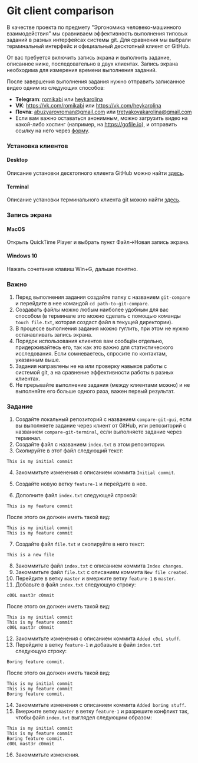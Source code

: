 # Git client comparison

В качестве проекта по предмету "Эргономика человеко-машинного взаимодействия" мы сравниваем эффективность выполнения типовых заданий в разных интерфейсах системы git. Для сравнения мы выбрали терминальный интерфейс и официальный десктопный клиент от GitHub.

От вас требуется включить запись экрана и выполнить задание, описанное ниже, последовательно в двух клиентах. Запись экрана необходима для измерения времени выполнения заданий.

После завершения выполнения задания нужно отправить записанное видео одним из следующих способов:

- **Telegram**: [romikabi](https://tele.click/romikabi) или [heykarolina](https://tele.click/heykarolina)
- **VK**: https://vk.com/romikabi или https://vk.com/heykarolina
- **Почта**: abuzyarovroman@gmail.com или tretyakovakarolina@gmail.com
- Если вам важно оставаться анонимным, можно загрузить видео на какой-либо хостинг (например, на https://gofile.io), и отправить ссылку на него через [форму](https://goo.gl/forms/jvBmHEeJLtYV74Np1).

### Установка клиентов

#### Desktop

Описание установки десктопного клиента GitHub можно найти [здесь](https://github.com/desktop/desktop).

#### Terminal

Описание установки терминального клиента git можно найти [здесь](https://gist.github.com/derhuerst/1b15ff4652a867391f03#file-mac-md).

### Запись экрана

#### MacOS

Открыть QuickTime Player и выбрать пункт Файл->Новая запись экрана.

#### Windows 10

Нажать сочетание клавиш Win+G, дальше понятно.

### Важно

1. Перед выполнения задания создайте папку с названием `git-compare` и перейдите в нее командой `cd path-to-git-compare`. 
2. Создавать файлы можно любым наиболее удобным для вас способом (в терминале это можно сделать с помощью команды `touch file.txt`, которая создаст файл в текущей директории).
3. В процессе выполнения задания можно гуглить, при этом не нужно останавливать запись экрана.
4. Порядок использования клиентов вам сообщён отдельно, придерживайтесь его, так как это важно для статистического исследования. Если сомневаетесь, спросите по контактам, указанным выше.
5. Задания направлены не на или проверку навыков работы с системой git, а на сравнение эффективности работы в разных клиентах. 
6. Не прерывайте выполнение задания (между клиентами можно) и не выполняйте его больше одного раза, важен первый результат.

### Задание

1. Создайте локальный репозиторий с названием `compare-git-gui`, если вы выполняете задание через клиент от GitHub, или репозиторий с названием `compare-git-terminal`, если выполняете задание через терминал.
2. Создайте файл с названием `index.txt` в этом репозитории.
3. Скопируйте в этот файл следующий текст:

```
This is my initial commit
```

4. Закоммитьте изменения с описанием коммита `Initial commit`.

5. Создайте новую ветку `feature-1` и перейдите в нее.
6. Дополните файл `index.txt` следующей строкой:

```
This is my feature commit
```

После этого он должен иметь такой вид:

```
This is my initial commit
This is my feature commit
```

7. Создайте файл `file.txt` и скопируйте в него текст:

```
This is a new file
```

8. Закоммитьте файл `index.txt` с описанием коммита `Index changes`.
9. Закоммитьте файл `file.txt` с описанием коммита `New file created`.
10. Перейдите в ветку `master` и вмержите ветку `feature-1` в `master`.
11. Добавьте в файл `index.txt` следующую строку:

```
c00L mast3r c0mmit
```

После этого он должен иметь такой вид:

```
This is my initial commit
This is my feature commit
c00L mast3r c0mmit
```

12. Закоммитьте изменения с описанием коммита `Added c0oL stuff`.
13. Перейдите в ветку `feature-1` и добавьте в файл `index.txt` следующую строку:

```
Boring feature commit.
```

После этого он должен иметь такой вид:

```
This is my initial commit
This is my feature commit
Boring feature commit.
```

14. Закоммитьте изменения с описанием коммита `Added boring stuff`.
15. Вмержите ветку `master` в ветку `feature-1` и разрешите конфликт так, чтобы файл `index.txt` выглядел следующим образом:

```
This is my initial commit
This is my feature commit
Boring feature commit.
c00L mast3r c0mmit
```

16. Закоммитьте изменения.

